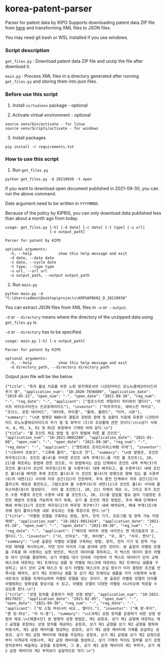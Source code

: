 # korea-patent-parser
Parser for patent data by KIPO
Supports downloading patent data ZIP file from [here](http://ods.kipris.or.kr/) and transforming XML files to JSON files.

You may need git bash or WSL installed if you use windows.

### Script description

`get_files.py` : Download patent data ZIP file and unzip the file after download it.

`main.py` : Process XML files in a directory generated after running `get_files.py` and storing them into json files.

### Before use this script

1. Install `virtualenv` package - optional

2. Activate virtual environment - optional
```
source venv/bin/activate - for linux
source venv/Scripts/activate - for windows
```

3. Install packages
```
pip install -r requirements.txt
```
 
 ### How to use this script

1. Run `get_files.py`
```
python get_files.py -d 20210930 -t open
```
If you want to download open document published in 2021-09-30, you can run the above command.

Date argument need to be written in `YYYYMMDD`.

Because of the policy by KIPRIS, you can only download data published less than about a month ago from today. 
```
usage: get_files.py [-h] [-d date] [-c date] [-t type] [-u url]
                    [-o output_path]

Parser for patent by KIPO

optional arguments:
  -h, --help            show this help message and exit
  -d date, --date date
  -c date, --cycle date
  -t type, --type type
  -u url, --url url
  -o output_path, --output output_path
```
2. Run `main.py`
```
python main.py -d "C:\Users\admin\Desktop\projects\KRPUAPBU02_D_20210930"
```
You can extract JSON files from XML files in `-o` or `--output`.

`-d` or `--directory` means where the directory of the unzipped data using `get_files.py` is. 

`-d` or `--directory` has to be specified.
```
usage: main.py [-h] [-o output_path]

Parser for patent by KIPO

optional arguments:
  -h, --help            show this help message and exit
  -d directory_path, --directory directory_path
```
Output json file will be like below.
```
{"title": "특히 불임 치료를 위한 노화 방지제로서의 니코틴아미드 모노뉴클레오타이드의 무기 염", "application_num": "10-2020-7036089", "application_date": "2019-05-15", "open_num": "-", "open_date": "2021-09-30", "reg_num": "-", "reg_date": "-", "applicant": ["점프스타트 퍼틸리티 피티와이 엘티디", "라이프 바이오사이언스 인코포레이티드"], "inventor": ["마르쿠치오, 세바스찬 마리오", "조이스, 로한 데이비드", "와티에, 마이클", "돌레, 롤랜드", "터커, 시몬"], "summary": "\n본 발명은 NAD+의 결핍과 관련된 장애 및 질환의 치료에 유용한 니코틴아미드 모노뉴클레오타이드의 무기 염 및 화학식 (I)의 조성물에 관한 것이다:\n\n상기 식에서, A, M1, k, R1 및 R2은 본원에서 기재된 바와 같다.\n"}
{"title": "볼 조인트 제조 방법 및 상기 방법에 따른 볼 조인트", "application_num": "10-2021-0002280", "application_date": "2021-01-08", "open_num": "-", "open_date": "2021-09-30", "reg_num": "-", "reg_date": "-", "applicant": ["젯트에프 프리드리히스하펜 아게"], "inventor": ["나흐바어 프랑크", "그루베 폴커", "팝스트 얀"], "summary": "\n본 발명은, 조인트 하우징(2)과; 조인트 볼(4)을 구비한 조인트 내측 부재(3);를 가진 볼 조인트(1, 20, 21)를 제조하는 방법에 관한 것으로, 이 방법에서는 삽입 단계에서 조인트 내측 부재(3)의 조인트 볼(4)이 조인트 하우징(2)의 볼 수용부(6) 내에 배치되고, 볼 수용부(6) 내에 조인트 볼(4)을 배치한 후에 조인트 볼(4)과 이 조인트 볼(4)의 방향으로 향해 있는 볼 수용부(6)의 내면(11) 사이에 자유 공간(22)이 잔존하며, 후속 충전 단계에서 자유 공간(22)이 플라스틱 재료로 충전되고, 그럼으로써 볼 수용부(6)의 내면(11)과 조인트 볼(4) 사이에 플라스틱층(8)이 형성된다.  이미 볼 조인트(1, 20, 21) 자체의 제조 시, 그리고 추가 조인트 수용 부품의 조인트 수용부 내로 볼 조인트(1, 20, 21)를 압입할 필요 없이 기설정된 조인트 예압의 조정을 가능하게 하기 위해, 상기 볼 조인트 제조 방법은, 후속 폐쇄 단계에서 폐쇄 부재(15)가 조인트 하우징(2)의 하우징 개구부(7) 내에 배치되며, 폐쇄 부재(15)에 의해 힘이 플라스틱층 내로 유도되는 것을 특징으로 한다.\n"}
{"title": "라벨링 모델을 구축하는 방법, 장치, 전자 기기, 프로그램 및 판독 가능 저장 매체", "application_num": "10-2021-0012424", "application_date": "2021-01-28", "open_num": "-", "open_date": "2021-09-30", "reg_num": "-", "reg_date": "-", "applicant": ["베이징 바이두 넷컴 사이언스 앤 테크놀로지 코., 엘티디."], "inventor": ["쉬, 씬차오", "왕, 하이펑", "우, 화", "리우, 짠이"], "summary": "\n본 출원은 라벨링 모델을 구축하는 방법, 장치, 전자 기기 및 판독 가능 저장 매체를 개시하는바, 자연 언어 처리의 기술 분야에 관한 것이다. 본 출원의 라벨링 모델을 구축할 때 사용하는 실현 방안은, 텍스트 데이터를 취득하고, 각 텍스트 데이터 중의 라벨링 대기 단어를 결정하며; 상기 라벨링 대기 단어에 기반하여 각 텍스트 데이터가 단어 교체 태스크에 대응하는 제1 트레이닝 샘플 및 라벨링 태스크에 대응하는 제2 트레이닝 샘플을 구성하고; 상기 단어 교체 태스크 및 상기 라벨링 태스크의 손실 함수가 미리 결정된 조건을 만족시킬 때까지, 상기 제1 트레이닝 샘플 및 상기 제2 트레이닝 샘플을 각각 사용하여 뉴럴 네트워크 모델을 트레이닝하여 라벨링 모델을 얻는 것이다. 본 출원은 라벨링 모델의 단어를 라벨링하는 정확성을 향상시킬 수 있고, 라벨링 모델이 다양한 라벨링 시나리오에 적응할 수 있도록 한다.\n"}
{"title": "성형 장치를 운용하기 위한 성형 방법", "application_num": "10-2021-0017025", "application_date": "2021-02-05", "open_num": "-", "open_date": "2021-09-30", "reg_num": "-", "reg_date": "-", "applicant": ["킹 스틸 머쉬너리 씨오., 엘티디."], "inventor": ["예 량-후이", "첸 칭-하오", "리 이-충"], "summary": "\n[과제] 성형 장치를 운용하기 위한 성형 방법의 제공.\n[해결수단] 본 발명의 성형 방법은, 제1 금형과, 상기 제1 금형에 대응하는 제2 금형을 포함하는 성형 장치를 제공하는 공정과, 상기 제1 금형을 상기 제2 금형을 향하여 이동시켜, 제1 금형 캐비티를 형성하는 공정과, 상기 제1 금형 캐비티에 기체를 공급하는 공정과, 상기 제1 금형 캐비티에 재료를 주입하는 공정과, 상기 제1 금형을 상기 제2 금형으로부터 이격되게 이동시켜, 제2 금형 캐비티를 형성하고, 상기 기체의 적어도 일부를 상기 성형 장치로부터 배출하는 공정을 포함하며, 그 중, 상기 제1 금형 캐비티의 제1 부피가, 상기 제2 금형 캐비티의 제2 부피보다 실질적으로 작다.\n"}

```
